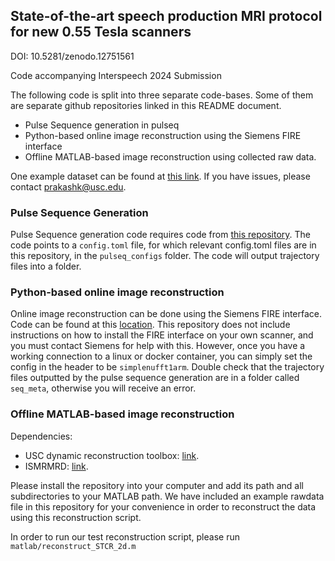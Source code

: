 ## State-of-the-art speech production MRI protocol for new 0.55 Tesla scanners

DOI: 10.5281/zenodo.12751561

Code accompanying Interspeech 2024 Submission

The following code is split into three separate code-bases. Some of them are separate github repositories linked in this README document.
- Pulse Sequence generation in pulseq
- Python-based online image reconstruction using the Siemens FIRE interface
- Offline MATLAB-based image reconstruction using collected raw data.

One example dataset can be found at [this link](https://drive.google.com/drive/folders/1ZP3Ztb4DEi4iH6kdqNjPRvvTDhjDGXLy?usp=drive_link). If you have issues, please contact prakashk@usc.edu.

### Pulse Sequence Generation
Pulse Sequence generation code requires code from [this repository](https://github.com/usc-mrel/rtspiral_pypulseq).
The code points to a `config.toml` file, for which relevant config.toml files are in this repository, in the `pulseq_configs` folder.
The code will output trajectory files into a folder. 

### Python-based online image reconstruction
Online image reconstruction can be done using the Siemens FIRE interface. Code can be found at this [location](https://github.com/usc-mrel/python-ismrmrd-server). This repository does not include instructions on how to install the FIRE interface on your own scanner, and you must contact Siemens for help with this. However, once you have a working connection to a linux or docker container, you can simply set the config in the header to be `simplenufft1arm`. Double check that the trajectory files outputted by the pulse sequence generation are in a folder called `seq_meta`, otherwise you will receive an error. 

### Offline MATLAB-based image reconstruction
Dependencies:
- USC dynamic reconstruction toolbox: [link](https://github.com/usc-mrel/usc_dynamic_reconstruction).
- ISMRMRD: [link](https://github.com/ismrmrd/ismrmrd).

Please install the repository into your computer and add its path and all subdirectories to your MATLAB path.
We have included an example rawdata file in this repository for your convenience in order to reconstruct the data using this reconstruction script.

In order to run our test reconstruction script, please run `matlab/reconstruct_STCR_2d.m`

